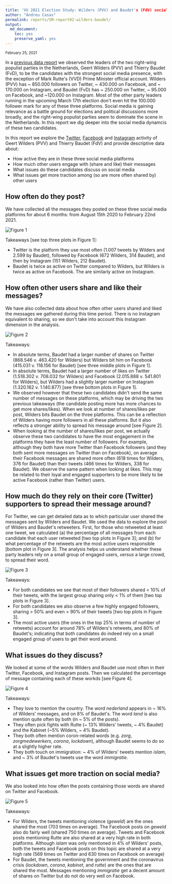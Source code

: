 ```yaml
---
title: 'VU 2021 Election Study: Wilders (PVV) and Baudet's (FdV) social media activity, followers, and engagement
author: "Andreu Casas"
permalink: reports/SM-report02-wilders-baudet/
output: 
  md_document:
    toc: yes
    preserve_yaml: yes
---
```


<sup>February 25, 2021</sup>

In a [previous data report](https://tk2021.vupolcom.nl/reports/SM-report-followers/SM-followers-dutch-candidates.html) we observed the leaders of the two right-wing populist parties in the Netherlands, Geert Wilders (PVV) and Thierry Baudet (FvD), to be the candidates with the strongest social media presence, with the exception of Mark Rutte's (VVD) Prime Minister official account. Wilders (PVV) has \~ 850.000 followers on Twitter, \~ 430.000 on Facebook, and \~ 170.000 on Instagram, and Baudet (FvD) has \~ 250.000 on Twitter, \~ 95.000 on Facebook, and \~120.000 on Instagram. Most of the other party leaders running in the upcoming March 17th election don't even hit the 100.000 follower mark for any of these three platforms. Social media is gaining relevance as a battle ground for elections and political discussions more broadly, and the right-wing populist parties seem to dominate the scene in the Netherlands. In this report we dig deeper into the social media dynamcis of these two candidates. 

In this report we explore the <ins>Twitter</ins>, <ins>Facebook</ins> and <ins>Instagram</ins> activity of Geert Wilders (PVV) and Thierry Baudet (FdV) and provide descriptive data about:
  * How active they are in these three social media platforms
  * How much other users engage with (share and like) their messages
  * What issues do these candidates discuss on social media
  * What issues get more traction among (so are more often shared by) other users


## How often do they post?

We have collected all the messages they posted on these three social media platforms for about 6 months: from August 15th 2020 to February 22nd 2021. 

![Figure 1](SM-report02-number-messages-reactions.jpg)

Takeaways [see top three plots in Figure 1]:
  * Twitter is the platform they use most often (1.007 tweets by Wilders and  2.599 by Baudet), followed by Facebook (672 Wilders, 314 Baudet), and then by Instagram (151 Wilders, 212 Baudet).
  * Baudet is twice as active on Twitter compared to Wilders, but Wilders is twice as active on Facebook. The are similarly active on Instagram.


## How often other users share and like their messages?

We have also collected data about how often other users shared and liked the messages we gathered during this time period. There is no Instagram equivalent to sharing, so we don't take into account this Instagram dimension in the analysis.

![Figure 2](SM-report02-std-shares-likes.jpg)

Takeaways:
  * In absolute terms, Baudet had a larger number of shares on Twitter (868.546 v. 463.420 for Wilders) but Wilders bit him on Facebook (415.031 v. 118.156 for Baudet) [see three middle plots in Figure 1].
  * In absolute terms, Baudet had a larger number of likes on Twitter (1.518.302 v. 708.032 for Wilders) and Facebook (2.015.888 v. 541.801 for Wilders), but Wilders had a slightly larger number on Instagram (1.320.162 v. 1.140.877) [see three bottom plots in Figure 1].
  * We observed however that these two candidates didn't send the same number of messages on these platforms, which may be driving the two previous takeaways (the candidate posting more has more chances to get more shares/likes). When we look at number of shares/likes per post, Wilders bits Baudet on the three platforms. This can be a reflection of Wilders having more followers in all these platforms. But it also reflects a stronger ability to spread his message around [see Figure 2].
  * When looking at the number of shares/likes per post, we actually observe these two candidates to have the most engagement in the platforms they have the least number of followers. For example, although they both have more Twitter than Facebook followers (and they both sent more messages on Twitter than on Facebook), on average their Facebook messages are shared more often (618 times for Wilders, 376 for Baudet) than their tweets (466 times for Wilders, 338 for Baudet). We observe the same pattern when looking at likes. This may be related to their loyal and engaged supporters to be more likely to be active Facebook (rather than Twitter) users. 

## How much do they rely on their core (Twitter) supporters to spread their message around?

For Twitter, we can get detailed data as to which particular user shared the messages sent by Wilders and Baudet. We used the data to explore the pool of Wilders and Baudet's retweeters. First, for those who retweeted at least one tweet, we calculated (a) the percentage of all messages from each candidate that each user retweeted [two top plots in Figure 3]; and (b) for what percentage of the retweets are the most active users responsible [bottom plot in Figure 3]. The analysis helps us understand whether these party leaders rely on a small group of engaged users, _versus_ a large crowd, to spread their word.

![Figure 3](SM-report02-rt-distribution.png)

Takeaways:
  * For both candidates we see that most of their followers shared < 10% of their tweets, with the largest group sharing only < 1% of them [two top plots in Figure 3].
  * For both candidates we also observe a few highly engaged followers, sharing > 50% and even > 90% of their tweets [two top plots in Figure 3].
  * The most active users (the ones in the top 25% in terms of number of retweets) account for around 78% of Wilders's retweets, and 80% of Baudet's; indicating that both candidates do indeed rely on a small engaged group of users to get their word around.


## What issues do they discuss?

We looked at some of the words Wilders and Baudet use most often in their Twitter, Facebook, and Instagram posts. Then we calculated the percentage of message containing each of these workds [see Figure 4].

![Figure 4](SM-report02-topfeatures.jpg)

Takeaways:
  * They love to mention the country. The word _nederland_ appears in \~ 16% of Wilders' messages, and on 8% of Baudet's. The word _land_ is also mention quite often by both (in \~ 5% of the posts).
  * They often pick fights with Rutte (\~ 13% Wilders' tweets, \~ 4% Baudet) and the Kabinet (\~5% Wilders, \~ 4% Baudet).
  * They both often mention coron-related words (e.g. _zorg_, _zorgmedewerkers_, _corona_, _lockdown_), although Baudet seems to do so at a slightly higher rate.
  * They both touch on immigration: \~ 4% of Wilders' tweets mention _islam_, and \~ 3% of Baudet's tweets use the word _immigratie_. 


## What issues get more traction on social media?

We also looked into how often the posts containing those words are shared on Twitter and Facebook.

![Figure 5](SM-report02-topfeatures-sharing.jpg)

Takeaways:
  * For Wilders, the tweets mentioning violence (_geweld_) are the ones shared the most (703 times on average). The Facebook posts on _geweld_ also do fairly well (shared 750 times on average). Tweets and Facebook posts mentioning Rutte are also shared at a very high rate in both platforms. Although _islam_ was only mentioned in 4% of Wilders' posts, both the tweets and Facebook posts on this topic are shared at a very high rate (569 times on Twitter and 630 times on Facebook on average)
  * For Baudet, the tweets mentioning the government and the coronavirus crisis (_lockdown_, _corona_, _kabinet_, and _rutte_) are the ones that are shared the most. Messages mentioning _immigratie_ get a decent amount of shares on Twitter but do not do very well on Facebook. 



